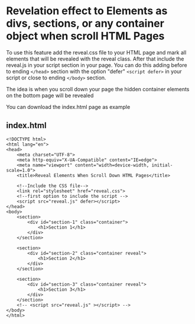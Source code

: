 # Revelation effect to Elements as divs, sections, or any container object when scroll HTML Pages

To use this feature add the reveal.css file to your HTML page and mark all elements that will be revealed with the reveal class. 
After that include the reveal.js in your script section in your page. You can do this adding before to ending `</head>` section with the option "defer" `<script defer>` in your script or close to ending `</body>` section.

The idea is when you scroll down your page the hidden container elements on the bottom page will be revealed

You can download the index.html page as example

## index.html

```
<!DOCTYPE html>
<html lang="en">
<head>
    <meta charset="UTF-8">
    <meta http-equiv="X-UA-Compatible" content="IE=edge">
    <meta name="viewport" content="width=device-width, initial-scale=1.0">
    <title>Reveal Elements When Scroll Down HTML Pages</title>
    
    <!--Include the CSS file-->
    <link rel="stylesheet" href="reveal.css">
    <!--first option to include the script -->
    <script src="reveal.js" defer></script>
</head>
<body>
    <section>
        <div id="section-1" class="container">
            <h1>Section 1</h1>
        </div>
    </section>

    <section>
        <div id="section-2" class="container reveal">
            <h1>Section 2</h1>
        </div>
    </section>

    <section>
        <div id="section-3" class="container reveal">
            <h1>Section 3</h1>
        </div>
    </section>
    <!-- <script src="reveal.js" ></script> -->
</body>
</html>

```

